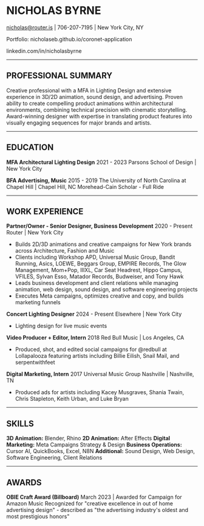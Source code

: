 # NICHOLAS BYRNE

nicholas@router.is | 706-207-7195 | New York City, NY

Portfolio: nicholaseb.github.io/coronet-application

linkedin.com/in/nicholasbyrne


---

## PROFESSIONAL SUMMARY

Creative professional with a MFA in Lighting Design and extensive experience in 3D/2D animation, sound design, and advertising. Proven ability to create compelling product animations within architectural environments, combining technical precision with cinematic storytelling. Award-winning designer with expertise in translating product features into visually engaging sequences for major brands and artists.

---

## EDUCATION

**MFA Architectural Lighting Design**                                                                               2021 - 2023
Parsons School of Design | New York City

**BFA Advertising, Music**                                                                                          2015 - 2019
The University of North Carolina at Chapel Hill | Chapel Hill, NC
Morehead-Cain Scholar - Full Ride

---

## WORK EXPERIENCE

**Partner/Owner - Senior Designer, Business Development**                                                          2020 - Present
Router | New York City

- Builds 2D/3D animations and creative campaigns for New York brands across Architecture, Fashion and Music
- Clients including Workshop APD, Universal Music Group, Bandit Running, Asics, LOEWE, Beggars Group, EMPIRE Records, The Glow Management, Mom+Pop, IIIXL, Car Seat Headrest, Hippo Campus, VFILES, Sylvan Esso, Matador Records, Budweiser, and Tony Hawk
- Leads business development and client relations while managing animation, web design, sound design, and software engineering projects
- Executes Meta campaigns, optimizes creative and copy, and builds marketing funnels

**Concert Lighting Designer**                                                                                       2024 - Present
Elsewhere | New York City

- Lighting design for live music events

**Video Producer + Editor, Intern**                                                                                                    2018
Red Bull Music | Los Angeles, CA

- Produced, shot, and edited social campaigns for @redbull at Lollapalooza featuring artists including Billie Eilish, Snail Mail, and serpentwithfeet

**Digital Marketing, Intern**                                                                                                   2017
Universal Music Group Nashville | Nashville, TN

- Produced ads for artists including Kacey Musgraves, Shania Twain, Chris Stapleton, Keith Urban, and Luke Bryan

---

## SKILLS

**3D Animation:** Blender, Rhino
**2D Animation:** After Effects
**Digital Marketing:** Meta Campaigns Strategy & Design
**Business Operations:** Cursor AI, QuickBooks, Excel, N8N
**Additional:** Sound Design, Web Design, Software Engineering, Client Relations

---

## AWARDS

**OBIE Craft Award (Billboard)**
March 2023 | Awarded for Campaign for Amazon Music
Recognized for "creative excellence in out of home advertising design" - described as "the advertising industry's oldest and most prestigious honors"


